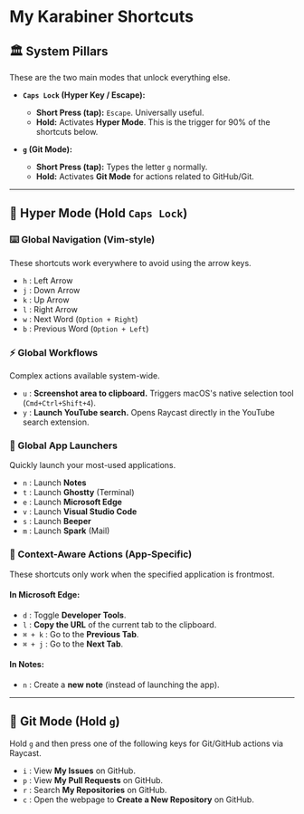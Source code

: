 # My Karabiner Shortcuts 

## 🏛️ System Pillars

These are the two main modes that unlock everything else.

- **`Caps Lock` (Hyper Key / Escape):**
  - **Short Press (tap):** `Escape`. Universally useful.
  - **Hold:** Activates **Hyper Mode**. This is the trigger for 90% of the shortcuts below.

- **`g` (Git Mode):**
  - **Short Press (tap):** Types the letter `g` normally.
  - **Hold:** Activates **Git Mode** for actions related to GitHub/Git.

---

## 🚀 Hyper Mode (Hold `Caps Lock`)

### ⌨️ Global Navigation (Vim-style)

These shortcuts work everywhere to avoid using the arrow keys.

- `h` : Left Arrow
- `j` : Down Arrow
- `k` : Up Arrow
- `l` : Right Arrow
- `w` : Next Word (`Option + Right`)
- `b` : Previous Word (`Option + Left`)

### ⚡ Global Workflows

Complex actions available system-wide.

- `u` : **Screenshot area to clipboard.** Triggers macOS's native selection tool (`Cmd+Ctrl+Shift+4`).
- `y` : **Launch YouTube search.** Opens Raycast directly in the YouTube search extension.

### 📱 Global App Launchers

Quickly launch your most-used applications.

- `n` : Launch **Notes**
- `t` : Launch **Ghostty** (Terminal)
- `e` : Launch **Microsoft Edge**
- `v` : Launch **Visual Studio Code**
- `s` : Launch **Beeper**
- `m` : Launch **Spark** (Mail)

### 🎯 Context-Aware Actions (App-Specific)

These shortcuts only work when the specified application is frontmost.

#### In **Microsoft Edge**:
- `d` : Toggle **Developer Tools**.
- `l` : **Copy the URL** of the current tab to the clipboard.
- `⌘ + k` : Go to the **Previous Tab**.
- `⌘ + j` : Go to the **Next Tab**.

#### In **Notes**:
- `n` : Create a **new note** (instead of launching the app).

---

## 🐙 Git Mode (Hold `g`)

Hold `g` and then press one of the following keys for Git/GitHub actions via Raycast.

- `i` : View **My Issues** on GitHub.
- `p` : View **My Pull Requests** on GitHub.
- `r` : Search **My Repositories** on GitHub.
- `c` : Open the webpage to **Create a New Repository** on GitHub.
